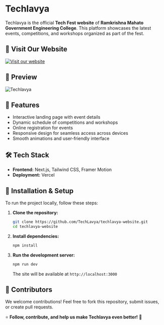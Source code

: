 # Techlavya

Techlavya is the official **Tech Fest website** of **Ramkrishna Mahato Government Engineering College**. This platform showcases the latest events, competitions, and workshops organized as part of the fest.

## 🚀 Visit Our Website

[![Visit our website](https://vercel.com/button)](https://techlavya.vercel.app/)

## 🎨 Preview

![Techlavya](https://res.cloudinary.com/doyngc4te/image/upload/v1741849211/landing-page-techlavya_getetd.png)

## 📌 Features
- Interactive landing page with event details
- Dynamic schedule of competitions and workshops
- Online registration for events
- Responsive design for seamless access across devices
- Smooth animations and user-friendly interface

## 🛠️ Tech Stack
- **Frontend:** Next.js, Tailwind CSS, Framer Motion
- **Deployment:** Vercel

## 🔧 Installation & Setup

To run the project locally, follow these steps:

1. **Clone the repository:**
   ```bash
   git clone https://github.com/TechLavya/techlavya-website.git
   cd techlavya-website
   ```

2. **Install dependencies:**
   ```bash
   npm install
   ```

3. **Run the development server:**
   ```bash
   npm run dev
   ```
   The site will be available at `http://localhost:3000`

## 🤝 Contributors
We welcome contributions! Feel free to fork this repository, submit issues, or create pull requests.

⭐ **Follow, contribute, and help us make Techlavya even better!** 🚀